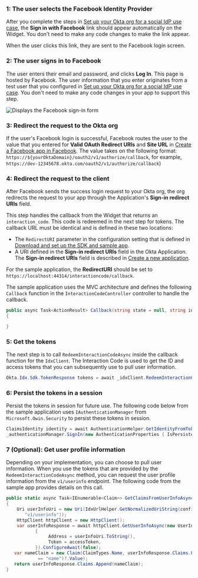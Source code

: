 ### 1: The user selects the Facebook Identity Provider

After you complete the steps in [Set up your Okta org for a social IdP use case](/docs/guides/oie-embedded-common-org-setup/aspnet/main/#set-up-your-okta-org-for-a-social-idp-use-case), the **Sign in with Facebook** link should appear automatically on the Widget. You don't need to make any code changes to make the link appear.

When the user clicks this link, they are sent to the Facebook login screen.

### 2: The user signs in to Facebook

The user enters their email and password, and clicks **Log In**. This page is hosted by Facebook. The user information that you enter originates from a test user that you configured in [Set up your Okta org for a social IdP use case](/docs/guides/oie-embedded-common-org-setup/aspnet/main/#set-up-your-okta-org-for-a-social-idp-use-case). You don't need to make any code changes in your app to support this step.

<div class="common-image-format">

![Displays the Facebook sign-in form](/img/oie-embedded-sdk/oie-embedded-sdk-use-case-social-sign-in-fb-login.png)

</div>

### 3: Redirect the request to the Okta org

If the user's Facebook login is successful, Facebook routes the user to the value that you entered for **Valid OAuth Redirect URIs** and **Site URL** in [Create a Facebook app in Facebook](/docs/guides/oie-embedded-common-org-setup/aspnet/main/#_1-create-a-facebook-app-in-facebook). The value takes on the following format: `https://${yourOktaDomain}/oauth2/v1/authorize/callback`, for example, `https://dev-12345678.okta.com/oauth2/v1/authorize/callback`)

### 4: Redirect the request to the client

After Facebook sends the success login request to your Okta org, the org redirects the request to your app through the Application's **Sign-in redirect URIs** field.

This step handles the callback from the Widget that returns an `interaction_code`. This code is redeemed in the next step for tokens. The callback URL must be identical and is defined in these two locations:

* The `RedirectURI` parameter in the configuration setting that is defined in [Download and set up the SDK and sample app](/docs/guides/oie-embedded-common-download-setup-app/aspnet/main/).
* A URI defined in the **Sign-in redirect URIs** field in the Okta Application. The **Sign-in redirect URIs** field is described in [Create a new application](/docs/guides/oie-embedded-common-org-setup/aspnet/main/#create-a-new-application).

For the sample application, the **RedirectURI** should be set to `https://localhost:44314/interactioncode/callback`.

The sample application uses the MVC architecture and defines the following `Callback` function in the `InteractionCodeController` controller to handle the callback.

```csharp
public async Task<ActionResult> Callback(string state = null, string interaction_code = null, string error = null, string error_description = null)
{

}
```

### 5: Get the tokens

The next step is to call `RedeemInteractionCodeAsync` inside the callback function for the `IdxClient`. The Interaction Code is used to get the ID and access tokens that you can subsequently use to pull user information.

```csharp
Okta.Idx.Sdk.TokenResponse tokens = await _idxClient.RedeemInteractionCodeAsync(idxContext, interaction_code);
```

### 6: Persist the tokens in a session

Persist the tokens in session for future use. The following code below from the sample application uses
`IAuthenticationManager` from `Microsoft.Owin.Security` to persist these tokens in session.

```csharp
ClaimsIdentity identity = await AuthenticationHelper.GetIdentityFromTokenResponseAsync(_idxClient.Configuration, tokens);
_authenticationManager.SignIn(new AuthenticationProperties { IsPersistent = false }, identity);
```

### 7 (Optional): Get user profile information

Depending on your implementation, you can choose to pull user information. When you use the tokens that are provided by the `RedeemInteractionCodeAsync` method, you can request the user profile information from the `v1/userinfo` endpoint.
The following code from the sample app provides details on this call.

```csharp
public static async Task<IEnumerable<Claim>> GetClaimsFromUserInfoAsync(IdxConfiguration configuration, string accessToken)
{
    Uri userInfoUri = new Uri(IdxUrlHelper.GetNormalizedUriString(configuration.Issuer,
       "v1/userinfo"));
    HttpClient httpClient = new HttpClient();
    var userInfoResponse = await httpClient.GetUserInfoAsync(new UserInfoRequest
           {
                Address = userInfoUri.ToString(),
                Token = accessToken,
           }).ConfigureAwait(false);
   var nameClaim = new Claim(ClaimTypes.Name, userInfoResponse.Claims.FirstOrDefault(x => x.Type
            == "name")?.Value);
   return userInfoResponse.Claims.Append(nameClaim);
}
```
